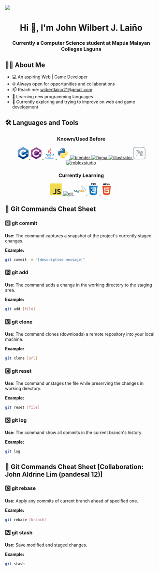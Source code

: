 <img src="https://gifdb.com/images/high/simple-planet-background-f1d0tnj4wkpbk55c.gif">

<h1 align="center">Hi 👋, I'm John Wilbert J. Laiño</h1>
<h3 align="center">Currently a Computer Science student at Mapúa Malayan Colleges Laguna</h3>

## 🧑‍💻 About Me 
- 💻 An aspiring Web | Game Developer
- 🌐 Always open for opportunities and collaborations
- 📫 Reach me: wilbertlaino21@gmail.com
- 🌟 Learning new programming languages
- 🌱 Currently exploring and trying to improve on web and game development

## 🛠 Languages and Tools

<div align="center">

<h3>Known/Used Before</h2>
<a href="https://www.w3schools.com/cpp/" target="_blank" rel="noreferrer"> <img src="https://raw.githubusercontent.com/devicons/devicon/master/icons/cplusplus/cplusplus-original.svg" alt="cplusplus" width="40" height="40"/>
</a> 
<a href="https://www.w3schools.com/cs/" target="_blank" rel="noreferrer"> <img src="https://raw.githubusercontent.com/devicons/devicon/master/icons/csharp/csharp-original.svg" alt="csharp" width="40" height="40"/> </a> 
<a href="https://www.java.com" target="_blank" rel="noreferrer"> <img src="https://raw.githubusercontent.com/devicons/devicon/master/icons/java/java-original.svg" alt="java" width="40" height="40"/> </a> 
<a href="https://www.python.org" target="_blank" rel="noreferrer"> <img src="https://raw.githubusercontent.com/devicons/devicon/master/icons/python/python-original.svg" alt="python" width="40" height="40"/> </a> 
<a href="https://www.blender.org/" target="_blank" rel="noreferrer"> <img src="https://download.blender.org/branding/community/blender_community_badge_white.svg" alt="blender" width="40" height="40"/> </a> 
<a href="https://www.figma.com/" target="_blank" rel="noreferrer"> <img src="https://www.vectorlogo.zone/logos/figma/figma-icon.svg" alt="figma" width="40" height="40"/> </a> 
<a href="https://www.adobe.com/in/products/illustrator.html" target="_blank" rel="noreferrer"> <img src="https://www.vectorlogo.zone/logos/adobe_illustrator/adobe_illustrator-icon.svg" alt="illustrator" width="40" height="40"/> </a> 
<a href="https://www.photoshop.com/en" target="_blank" rel="noreferrer"> <img src="https://raw.githubusercontent.com/devicons/devicon/master/icons/photoshop/photoshop-line.svg" alt="photoshop" width="40" height="40"/> </a> 
<a href="https://create.roblox.com" target="_blank"><img src="https://upload.wikimedia.org/wikipedia/commons/thumb/5/58/Roblox_Studio_logo_2021_present.svg/1024px-Roblox_Studio_logo_2021_present.svg.png" alt="robloxstudio" width="40" height="40"/></a>

</div>

<div align= "center">

<h3>Currently Learning</h3>
<a href="https://developer.mozilla.org/en-US/docs/Web/JavaScript" target="_blank" rel="noreferrer"> <img src="https://raw.githubusercontent.com/devicons/devicon/master/icons/javascript/javascript-original.svg" alt="javascript" width="40" height="40"/> </a> 
<a href="https://git-scm.com/" target="_blank" rel="noreferrer"> <img src="https://www.vectorlogo.zone/logos/git-scm/git-scm-icon.svg" alt="git" width="40" height="40"/> </a> 
<a href="https://www.mysql.com/" target="_blank" rel="noreferrer"> <img src="https://raw.githubusercontent.com/devicons/devicon/master/icons/mysql/mysql-original-wordmark.svg" alt="mysql" width="40" height="40"/> </a> <a href="https://www.w3schools.com/css/" target="_blank" rel="noreferrer"> <img src="https://raw.githubusercontent.com/devicons/devicon/master/icons/css3/css3-original-wordmark.svg" alt="css3" width="40" height="40"/> </a><a href="https://www.w3.org/html/" target="_blank" rel="noreferrer"> <img src="https://raw.githubusercontent.com/devicons/devicon/master/icons/html5/html5-original-wordmark.svg" alt="html5" width="40" height="40"/> </a>

</div>


##  📄 Git Commands Cheat Sheet

### 1️⃣ git commit
<b>Use:</b> The command captures a snapshot of the project's currently staged changes.

<b>Example:</b>
```bash
git commit -m "[descriptive message]"
```

### 2️⃣ git add
<b>Use:</b> The command adds a change in the working directory to the staging area.

<b>Example:</b>
```bash
git add [file]
```

### 3️⃣ git clone
<b>Use:</b> The command clones (downloads) a remote repository into your local machine.

<b>Example:</b>
```bash
git clone [url]
```

### 4️⃣ git reset
<b>Use:</b> The command unstages the file while preserving the changes in working directory.

<b>Example:</b>
```bash
git reset [file]
```

### 5️⃣ git log
<b>Use:</b> The command show all commits in the current branch's history.

<b>Example:</b>
```bash
git log
```

##  📄 Git Commands Cheat Sheet [Collaboration: John Aldrine Lim (pandesal 12)]

### 6️⃣ git rebase
<b>Use:</b> Apply any commits of current branch ahead of specified one.

<b>Example:</b>
```bash
git rebase [branch]
```

### 7️⃣ git stash
<b>Use:</b> Save modified and staged changes.

<b>Example:</b>
```bash
git stash
```



